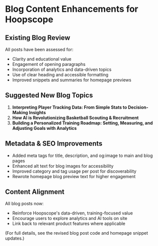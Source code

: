 # Blog Content Enhancements for Hoopscope

## Existing Blog Review

All posts have been assessed for:
- Clarity and educational value
- Engagement of opening paragraphs
- Incorporation of analytics and data-driven topics
- Use of clear heading and accessible formatting
- Improved snippets and summaries for homepage previews

## Suggested New Blog Topics

1. **Interpreting Player Tracking Data: From Simple Stats to Decision-Making Insights**
2. **How AI is Revolutionizing Basketball Scouting & Recruitment**
3. **Building a Personalized Training Roadmap: Setting, Measuring, and Adjusting Goals with Analytics**

## Metadata & SEO Improvements
- Added meta tags for title, description, and og:image to main and blog pages
- Enhanced alt text for blog images for accessibility
- Improved category and tag usage per post for discoverability
- Rewrote homepage blog preview text for higher engagement

## Content Alignment
All blog posts now:
- Reinforce Hoopscope's data-driven, training-focused value
- Encourage users to explore analytics and AI tools on site
- Link back to relevant product features where applicable

(For full details, see the revised blog post code and homepage snippet updates.)
